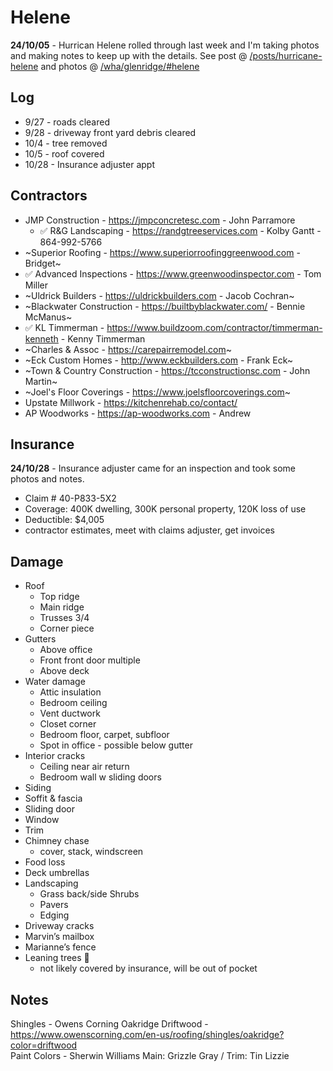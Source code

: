 # Helene

**24/10/05** - Hurrican Helene rolled through last week and I'm taking photos and making notes to keep up with the details. See post @ [/posts/hurricane-helene](/posts/hurricane-helene) and photos @ [/wha/glenridge/#helene](https://davidawindham.com/wha/glenridge/#helene)


## Log


- 9/27 - roads cleared
- 9/28 - driveway front yard debris cleared
- 10/4 - tree removed
- 10/5 - roof covered
- 10/28 - Insurance adjuster appt

## Contractors

- JMP Construction - https://jmpconcretesc.com - John Parramore
  - ✅ R&G Landscaping - https://randgtreeservices.com - Kolby Gantt - 864-992-5766
- ~Superior Roofing - https://www.superiorroofinggreenwood.com - Bridget~
- ✅ Advanced Inspections - https://www.greenwoodinspector.com - Tom Miller 
- ~Uldrick Builders - https://uldrickbuilders.com - Jacob Cochran~
- ~Blackwater Construction - https://builtbyblackwater.com/ - Bennie McManus~
- ✅ KL Timmerman - https://www.buildzoom.com/contractor/timmerman-kenneth - Kenny Timmerman
- ~Charles & Assoc - https://carepairremodel.com~
- ~Eck Custom Homes - http://www.eckbuilders.com - Frank Eck~
- ~Town & Country Construction - https://tcconstructionsc.com - John Martin~
- ~Joel's Floor Coverings - https://www.joelsfloorcoverings.com~
- Upstate Millwork - https://kitchenrehab.co/contact/
- AP Woodworks - https://ap-woodworks.com - Andrew

## Insurance

**24/10/28** - Insurance adjuster came for an inspection and took some photos and notes. 

- Claim # 40-P833-5X2
- Coverage: 400K dwelling, 300K personal property, 120K loss of use
- Deductible: $4,005
- contractor estimates, meet with claims adjuster, get invoices

## Damage

- Roof
  - Top ridge
  - Main ridge
  - Trusses 3/4
  - Corner piece
- Gutters
  - Above office
  - Front front door multiple
  - Above deck
- Water damage
  - Attic insulation
  - Bedroom ceiling
  - Vent ductwork
  - Closet corner
  - Bedroom floor, carpet, subfloor
  - Spot in office - possible below gutter
- Interior cracks
  - Ceiling near air return
  - Bedroom wall w sliding doors
- Siding
- Soffit & fascia
- Sliding door
- Window
- Trim
- Chimney chase
  - cover, stack, windscreen
- Food loss
- Deck umbrellas
- Landscaping
  - Grass back/side Shrubs
  - Pavers
  - Edging
- Driveway cracks
- Marvin’s mailbox
- Marianne’s fence
- Leaning trees 🌳
  - not likely covered by insurance, will be out of pocket


## Notes

Shingles - Owens Corning Oakridge Driftwood - https://www.owenscorning.com/en-us/roofing/shingles/oakridge?color=driftwood  
Paint Colors - Sherwin Williams Main: Grizzle Gray / Trim: Tin Lizzie